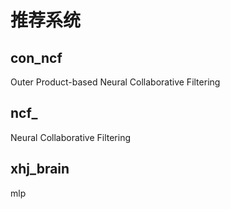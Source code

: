 # 推荐系统
## con_ncf
Outer Product-based Neural Collaborative Filtering
## ncf_
Neural Collaborative Filtering
## xhj_brain
mlp